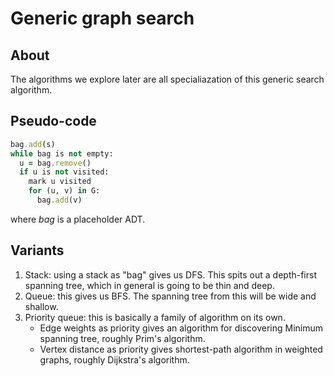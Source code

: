 # Generic graph search

<style>
.md-logo img {
  content: url('/data-structures/graph/network-light.svg');
}

:root [data-md-color-scheme=slate] .md-logo img  {
  content: url('/data-structures/graph/network-dark.svg');
}
</style>

## About

The algorithms we explore later are all specialiazation of this generic search algorithm.

## Pseudo-code

```ruby title="GenericSearch(G, s)" linenums="1"
bag.add(s)
while bag is not empty:
  u = bag.remove()
  if u is not visited:
    mark u visited
    for (u, v) in G:
      bag.add(v)
```

where *bag* is a placeholder ADT.

## Variants

1. Stack: using a stack as "bag" gives us DFS. This spits out a depth-first spanning tree, which in general is going to be thin and deep.
2. Queue: this gives us BFS. The spanning tree from this will be wide and shallow.
3. Priority queue: this is basically a family of algorithm on its own.
     - Edge weights as priority gives an algorithm for discovering Minimum spanning tree, roughly Prim's algorithm.
     - Vertex distance as priority gives shortest-path algorithm in weighted graphs, roughly Dijkstra's algorithm.
